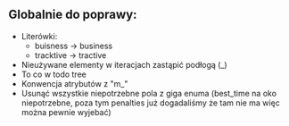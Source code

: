 ## Globalnie do poprawy:
- Literówki:
    - buisness -> business
    - tracktive -> tractive
- Nieużywane elementy w iteracjach zastąpić podłogą (\_)
- To co w todo tree
- Konwencja atrybutów z "m\_"
- Usunąć wszystkie niepotrzebne pola z giga enuma (best\_time na oko niepotrzebne, poza tym penalties już dogadaliśmy że tam nie ma więc można pewnie wyjebać)